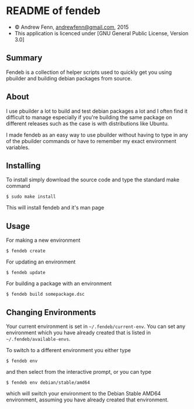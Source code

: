 README of fendeb
=================

* &copy; Andrew Fenn, andrewfenn@gmail.com, 2015
* This application is licenced under [GNU General Public License, Version 3.0]

Summary
-------

Fendeb is a collection of helper scripts used to quickly get you using pbuilder
and building debian packages from source.


About
-----

I use pbuilder a lot to build and test debian packages a lot and I often find
it difficult to manage especially if you're building the same package on
different releases such as the case is with distributions like Ubuntu.

I made fendeb as an easy way to use pbuilder without having to type in any of
the pbuilder commands or have to remember my exact environment variables.

Installing
----------

To install simply download the source code and type the standard make command

    $ sudo make install

This will install fendeb and it's man page

Usage
-----

For making a new environment

    $ fendeb create

For updating an environment

    $ fendeb update

For building a package with an environment

    $ fendeb build somepackage.dsc

Changing Environments
------------

Your current environment is set in `~/.fendeb/current-env`. You can set any
environment which you have already created that is listed in
`~/.fendeb/available-envs`.

To switch to a different environment you either type

    $ fendeb env

and then select from the interactive prompt, or you can type

    $ fendeb env debian/stable/amd64

which will switch your environment to the Debian Stable AMD64 environment,
assuming you have already created that environment.
